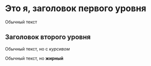 # Это я, заголовок первого уровня

Обычный текст

## Заголовок второго уровня

Обычный текст, но с _курсивом_

Обычный текст, но **жирный**

